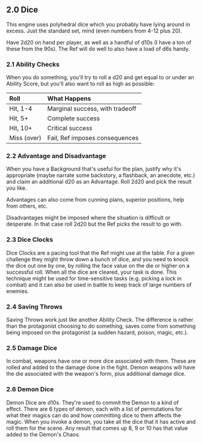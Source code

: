 ## 2.0 Dice

This engine uses polyhedral dice which you probably have lying around in excess. Just the standard set, mind (even numbers from 4-12 plus 20).

Have 2d20 on hand per player, as well as a handful of d10s (I have a ton of these from the 90s). The Ref will do well to also have a load of d6s handy.

### 2.1 Ability Checks

When you do something, you'll try to roll a d20 and get equal to or under an Ability Score, but you'll also want to roll as high as possible:

| Roll        | What Happens                    |
|:------------|:--------------------------------|
| Hit, 1-4    | Marginal success, with tradeoff |
| Hit, 5+     | Complete success                |
| Hit, 10+    | Critical success                |
| Miss (over) | Fail, Ref imposes consequences  |

### 2.2 Advantage and Disadvantage

When you have a Background that's useful for the plan, justify why it's appropriate (maybe narrate some backstory, a flashback, an anecdote, etc.) and claim an additional d20 as an Advantage. Roll 2d20 and pick the result you like.

Advantages can also come from cunning plans, superior positions, help from others, etc.

Disadvantages might be imposed where the situation is difficult or desperate. In that case roll 2d20 but the Ref picks the result to go with.

### 2.3 Dice Clocks

Dice Clocks are a pacing tool that the Ref might use at the table. For a given challenge they might throw down a bunch of dice, and you need to knock the dice out one by one, by rolling the face value on the die or higher on a successful roll. When all the dice are cleared, your task is done. This technique might be used for time-sensitive tasks (e.g. picking a lock in combat) and it can also be used in battle to keep track of large numbers of enemies.

### 2.4 Saving Throws

Saving Throws work just like another Ability Check. The difference is rather than the protagonist choosing to do something, saves come from something being imposed on the protagonist (a sudden hazard, poison, magic, etc.).

### 2.5 Damage Dice

In combat, weapons have one or more dice associated with them. These are rolled and added to the damage done in the fight. Demon weapons will have the die associated with the weapon's form, plus additional damage dice.

### 2.6 Demon Dice

Demon Dice are d10s. They're used to commit the Demon to a kind of effect. There are 6 types of demon, each with a list of permutations for what their magics can do and how committing dice to them affects the magic. When you invoke a demon, you take all the dice that it has active and roll them for the scene. Any result that comes up 8, 9 or 10 has that value added to the Demon's Chaos.